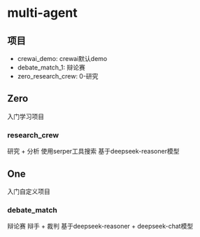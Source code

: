 # multi-agent

## 项目
* crewai_demo: crewai默认demo
* debate_match_1: 辩论赛
* zero_research_crew: 0-研究

## Zero
入门学习项目

### research_crew
研究 + 分析
使用serper工具搜索
基于deepseek-reasoner模型

## One
入门自定义项目

### debate_match
辩论赛
辩手 + 裁判
基于deepseek-reasoner + deepseek-chat模型